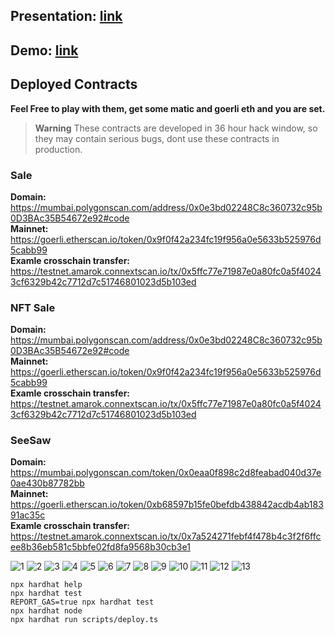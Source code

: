 ## Presentation: [link](https://www.canva.com/design/DAFTuZ5BQ6s/sWRYFCJYJnZJifTBXFwMWw/view?utm_content=DAFTuZ5BQ6s&utm_campaign=designshare&utm_medium=link2&utm_source=sharebutton)

## Demo: [link](https://www.youtube.com/watch?v=6eCSqBRSlz0)


## Deployed Contracts
**Feel Free to play with them, get some matic and goerli eth and you are set.**
> **Warning**
> These contracts are developed in 36 hour hack window, so they may contain serious bugs, dont use these contracts in production.

### Sale
**Domain:** https://mumbai.polygonscan.com/address/0x0e3bd02248C8c360732c95b0D3BAc35B54672e92#code </br>
**Mainnet:** https://goerli.etherscan.io/token/0x9f0f42a234fc19f956a0e5633b525976d5cabb99 </br>
**Examle crosschain transfer:** https://testnet.amarok.connextscan.io/tx/0x5ffc77e71987e0a80fc0a5f40243cf6329b42c7712d7c51746801023d5b103ed </br>


### NFT Sale
**Domain:** https://mumbai.polygonscan.com/address/0x0e3bd02248C8c360732c95b0D3BAc35B54672e92#code </br>
**Mainnet:** https://goerli.etherscan.io/token/0x9f0f42a234fc19f956a0e5633b525976d5cabb99 </br>
**Examle crosschain transfer:** https://testnet.amarok.connextscan.io/tx/0x5ffc77e71987e0a80fc0a5f40243cf6329b42c7712d7c51746801023d5b103ed </br>


### SeeSaw
**Domain:** https://mumbai.polygonscan.com/token/0x0eaa0f898c2d8feabad040d37e0ae430b87782bb </br>
**Mainnet:** https://goerli.etherscan.io/token/0xb68597b15fe0befdb438842acdb4ab18391ac35c </br>
**Examle crosschain transfer:** https://testnet.amarok.connextscan.io/tx/0x7a524271febf4f478b4c3f2f6ffcee8b36eb581c5bbfe02fd8fa9568b30cb3e1 </br>


![1](https://user-images.githubusercontent.com/46760063/205463908-462b526d-c23f-46b0-a533-f98f4b1caac7.png)
![2](https://user-images.githubusercontent.com/46760063/205463933-20788354-14b0-4830-909f-4c4db2a84bf1.png)
![3](https://user-images.githubusercontent.com/46760063/205463934-5ce68d26-c8eb-4c6c-be20-dd251411d796.png)
![4](https://user-images.githubusercontent.com/46760063/205463935-daa0edff-2f18-4997-acc5-611228290d07.png)
![5](https://user-images.githubusercontent.com/46760063/205463936-5615cb95-b3be-4580-84b6-4efc601a14d7.png)
![6](https://user-images.githubusercontent.com/46760063/205463939-741a5eb6-2e3e-4888-80b1-a8b27d14639b.png)
![7](https://user-images.githubusercontent.com/46760063/205463951-b0b1ced4-eb78-48d0-b5fd-f05571943997.png)
![8](https://user-images.githubusercontent.com/46760063/205463960-ccaf915b-f4c6-470a-9158-112544d83b3f.png)
![9](https://user-images.githubusercontent.com/46760063/205463962-eaf9269e-c27d-4cb3-be25-e9af169abcf0.png)
![10](https://user-images.githubusercontent.com/46760063/205463964-5b70d6b9-2818-4f97-a990-1de738a0c634.png)
![11](https://user-images.githubusercontent.com/46760063/205463994-740f820b-2252-44fd-836b-2f569cd6211a.png)
![12](https://user-images.githubusercontent.com/46760063/205463997-7d731a40-7d44-4cf4-a6ce-16733d3a6bfc.png)
![13](https://user-images.githubusercontent.com/46760063/205464001-d881cf66-f19a-44b7-9765-f3238038255e.png)



```shell
npx hardhat help
npx hardhat test
REPORT_GAS=true npx hardhat test
npx hardhat node
npx hardhat run scripts/deploy.ts
```
